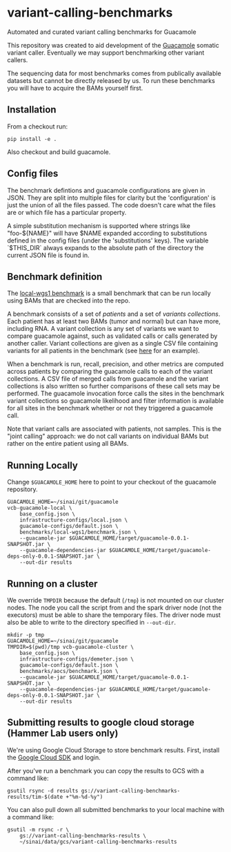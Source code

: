 # variant-calling-benchmarks
Automated and curated variant calling benchmarks for Guacamole

This repository was created to aid development of the [Guacamole](https://github.com/hammerlab/guacamole) somatic variant caller. Eventually we may support benchmarking other variant callers.

The sequencing data for most benchmarks comes from publically available datasets but cannot be directly released by us. To run these benchmarks you will have to acquire the BAMs yourself first.

## Installation

From a checkout run:
```
pip install -e .
```

Also checkout and build guacamole.

## Config files

The benchmark defintions and guacamole configurations are given in JSON. They are split into multiple files for clarity but the 'configuration' is just the union of all the files passed. The code doesn't care what the files are or which file has a particular property.

A simple substitution mechanism is supported where strings like "foo-${NAME}" will have $NAME expanded according to substitutions defined in the config files (under the 'substitutions' keys). The variable `$THIS_DIR` always expands to the absolute path of the directory the current JSON file is found in.

## Benchmark definition

The [local-wgs1 benchmark](benchmarks/local-wgs1/benchmark.json) is a small benchmark that can be run locally using BAMs that are checked into the repo.

A benchmark consists of a set of *patients* and a set of *variants collections*. Each patient has at least two BAMs (tumor and normal) but can have more, including RNA. A variant collection is any set of variants we want to compare guacamole against, such as validated calls or calls generated by another caller. Variant collections are given as a single CSV file containing variants for all patients in the benchmark (see [here](benchmarks/local-wgs1/published_calls.csv) for an example).

When a benchmark is run, recall, precision, and other metrics are computed across patients by comparing the guacamole calls to each of the variant collections. A CSV file of merged calls from guacamole and the variant collections is also written so further comparisons of these call sets may be performed. The guacamole invocation force calls the sites in the benchmark variant collections so guacamole likelihood and filter information is available for all sites in the benchmark whether or not they triggered a guacamole call.

Note that variant calls are associated with patients, not samples. This is the "joint calling" approach: we do not call variants on individual BAMs but rather on the entire patient using all BAMs.

## Running Locally

Change `$GUACAMOLE_HOME` here to point to your checkout of the guacamole repository.

```
GUACAMOLE_HOME=~/sinai/git/guacamole
vcb-guacamole-local \
    base_config.json \
    infrastructure-configs/local.json \
    guacamole-configs/default.json \
    benchmarks/local-wgs1/benchmark.json \
    --guacamole-jar $GUACAMOLE_HOME/target/guacamole-0.0.1-SNAPSHOT.jar \
    --guacamole-dependencies-jar $GUACAMOLE_HOME/target/guacamole-deps-only-0.0.1-SNAPSHOT.jar \
    --out-dir results
```

## Running on a cluster

We override `TMPDIR` because the default (`/tmp`) is not mounted on our cluster nodes. The node you call the script from and the spark driver node (not the executors) must be able to share the temporary files. The driver node must also be able to write to the directory specified in `--out-dir`.

```
mkdir -p tmp
GUACAMOLE_HOME=~/sinai/git/guacamole
TMPDIR=$(pwd)/tmp vcb-guacamole-cluster \
    base_config.json \
    infrastructure-configs/demeter.json \
    guacamole-configs/default.json \
    benchmarks/aocs/benchmark.json \
    --guacamole-jar $GUACAMOLE_HOME/target/guacamole-0.0.1-SNAPSHOT.jar \
    --guacamole-dependencies-jar $GUACAMOLE_HOME/target/guacamole-deps-only-0.0.1-SNAPSHOT.jar \
    --out-dir results
```

## Submitting results to google cloud storage (Hammer Lab users only)

We're using Google Cloud Storage to store benchmark results. First, install the [Google Cloud SDK](https://cloud.google.com/sdk/docs/) and login.

After you've run a benchmark you can copy the results to GCS with a command like:

```
gsutil rsync -d results gs://variant-calling-benchmarks-results/tim-$(date +"%m-%d-%y")
```

You can also pull down all submitted benchmarks to your local machine with a command like:

```
gsutil -m rsync -r \
    gs://variant-calling-benchmarks-results \
    ~/sinai/data/gcs/variant-calling-benchmarks-results
```

